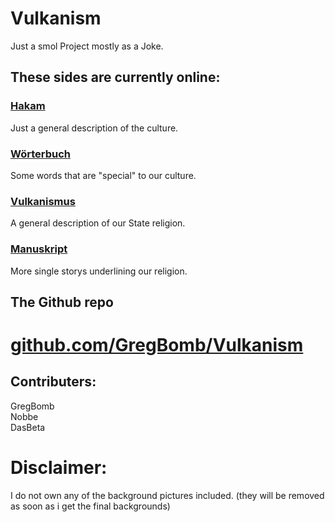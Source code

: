 # Vulkanism
Just a smol Project mostly as a Joke.

## These sides are currently online:
### <a href="https://gregbomb.github.io/Vulkanism/hakam.html">Hakam</a>
Just a general description of the culture.
### <a href="https://gregbomb.github.io/Vulkanism/woerterbuch.html">Wörterbuch</a>
Some words that are "special" to our culture.
### <a href="https://gregbomb.github.io/Vulkanism/vulkanism.html">Vulkanismus</a>
A general description of our State religion.
### <a href="https://gregbomb.github.io/Vulkanism/bible.html">Manuskript</a>
More single storys underlining our religion.

## The Github repo
# <a href="https://github.com/GregBomb/Vulkanism">github.com/GregBomb/Vulkanism</a>
## Contributers:
GregBomb\
Nobbe\
DasBeta

# Disclaimer:
I do not own any of the background pictures included.
(they will be removed as soon as i get the final backgrounds)

